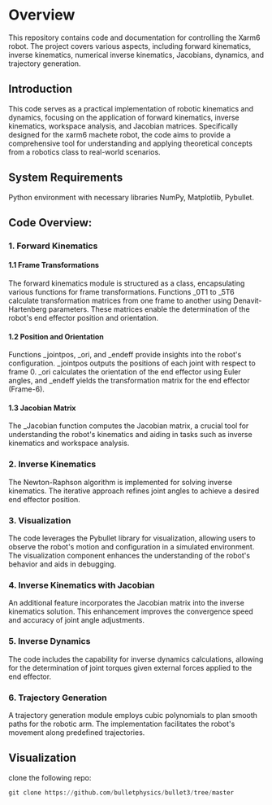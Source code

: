 # Overview

This repository contains code and documentation for controlling the Xarm6 robot. The project covers various aspects, including forward kinematics, inverse kinematics, numerical inverse kinematics, Jacobians, dynamics, and trajectory generation.

## Introduction
This code serves as a practical implementation of robotic kinematics and dynamics, focusing on the application of forward kinematics, inverse kinematics, workspace analysis, and Jacobian matrices. Specifically designed for the xarm6 machete robot, the code aims to provide a comprehensive tool for understanding and applying theoretical concepts from a robotics class to real-world scenarios.

## System Requirements
Python environment with necessary libraries NumPy, Matplotlib, Pybullet. 

## Code Overview:
### 1. Forward Kinematics
#### 1.1 Frame Transformations
The forward kinematics module is structured as a class, encapsulating various functions for frame transformations. Functions _0T1 to _5T6 calculate transformation matrices from one frame to another using Denavit-Hartenberg parameters. These matrices enable the determination of the robot's end effector position and orientation.

#### 1.2 Position and Orientation
Functions _jointpos, _ori, and _endeff provide insights into the robot's configuration. _jointpos outputs the positions of each joint with respect to frame 0. _ori calculates the orientation of the end effector using Euler angles, and _endeff yields the transformation matrix for the end effector (Frame-6).

#### 1.3 Jacobian Matrix
The _Jacobian function computes the Jacobian matrix, a crucial tool for understanding the robot's kinematics and aiding in tasks such as inverse kinematics and workspace analysis.

### 2. Inverse Kinematics
The Newton-Raphson algorithm is implemented for solving inverse kinematics. The iterative approach refines joint angles to achieve a desired end effector position.

### 3. Visualization
The code leverages the Pybullet library for visualization, allowing users to observe the robot's motion and configuration in a simulated environment. The visualization component enhances the understanding of the robot's behavior and aids in debugging.

### 4. Inverse Kinematics with Jacobian
An additional feature incorporates the Jacobian matrix into the inverse kinematics solution. This enhancement improves the convergence speed and accuracy of joint angle adjustments.

### 5. Inverse Dynamics
The code includes the capability for inverse dynamics calculations, allowing for the determination of joint torques given external forces applied to the end effector.

### 6. Trajectory Generation
A trajectory generation module employs cubic polynomials to plan smooth paths for the robotic arm. The implementation facilitates the robot's movement along predefined trajectories.


## Visualization
clone the following repo:
```python
git clone https://github.com/bulletphysics/bullet3/tree/master
```

